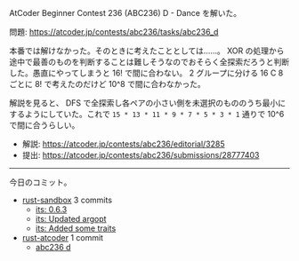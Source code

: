 AtCoder Beginner Contest 236 (ABC236) D - Dance を解いた。

問題: <https://atcoder.jp/contests/abc236/tasks/abc236_d>

本番では解けなかった。そのときに考えたこととしては……。 XOR の処理から途中で最善のものを判断することは難しそうなのでおそらく全探索だろうと判断した。愚直にやってしまうと 16! で間に合わない。 2 グループに分ける 16 C 8 ごとに 8! で考えたのだけど 10^8 で間に合わなかった。

解説を見ると、 DFS で全探索し各ペアの小さい側を未選択のもののうち最小にするようにしていた。これで `15 * 13 * 11 * 9 * 7 * 5 * 3 * 1` 通りで 10^6 で間に合うらしい。

- 解説: <https://atcoder.jp/contests/abc236/editorial/3285>
- 提出: <https://atcoder.jp/contests/abc236/submissions/28777403>

---

今日のコミット。

- [rust-sandbox](https://github.com/bouzuya/rust-sandbox) 3 commits
  - [its: 0.6.3](https://github.com/bouzuya/rust-sandbox/commit/693dca0be3a426b59d8a9dd49b1d90906fd32079)
  - [its: Updated argopt](https://github.com/bouzuya/rust-sandbox/commit/383db252dcb5412452d9e72a56630c7ad052636f)
  - [its: Added some traits](https://github.com/bouzuya/rust-sandbox/commit/789ef5d9667cc586d65205d0387d3aefd8933fe2)
- [rust-atcoder](https://github.com/bouzuya/rust-atcoder) 1 commit
  - [abc236 d](https://github.com/bouzuya/rust-atcoder/commit/774a27a320c63e29495fde8622a0734cfbf11820)
